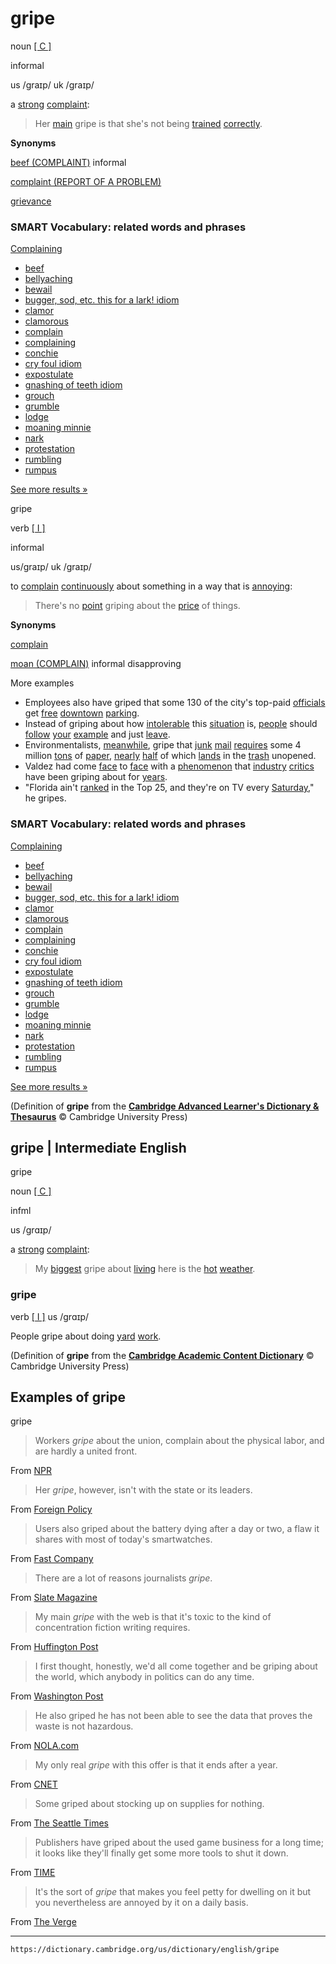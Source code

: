 # gripe

noun [\[ C \]](https://dictionary.cambridge.org/us/help/codes.html)

 informal


us /ɡraɪp/ 
uk /ɡraɪp/

a [strong](https://dictionary.cambridge.org/us/dictionary/english/strong "strong") [complaint](https://dictionary.cambridge.org/us/dictionary/english/complaint "complaint"):

>Her [main](https://dictionary.cambridge.org/us/dictionary/english/main "main") gripe is that she's not being [trained](https://dictionary.cambridge.org/us/dictionary/english/trained "trained") [correctly](https://dictionary.cambridge.org/us/dictionary/english/correctly "correctly").

**Synonyms**

[beef (COMPLAINT)](https://dictionary.cambridge.org/us/dictionary/english/beef "meaning of beef") informal

[complaint (REPORT OF A PROBLEM)](https://dictionary.cambridge.org/us/dictionary/english/complaint "meaning of complaint")

[grievance](https://dictionary.cambridge.org/us/dictionary/english/grievance "meaning of grievance")

### SMART Vocabulary: related words and phrases

[Complaining](https://dictionary.cambridge.org/us/topics/expressing-opposition-and-disapproval/complaining/ "Words and phrases related to gripe in the topic Complaining")

-   [beef]( https://dictionary.cambridge.org/us/dictionary/english/beef?topic=complaining  "beef")
-   [bellyaching]( https://dictionary.cambridge.org/us/dictionary/english/bellyaching?topic=complaining  "bellyaching")
-   [bewail]( https://dictionary.cambridge.org/us/dictionary/english/bewail?topic=complaining  "bewail")
-   [bugger, sod, etc. this for a lark! idiom]( https://dictionary.cambridge.org/us/dictionary/english/bugger-sod-etc-this-for-a-lark?topic=complaining  "bugger, sod, etc. this for a lark! idiom")
-   [clamor]( https://dictionary.cambridge.org/us/dictionary/english/clamor?topic=complaining  "clamor")
-   [clamorous]( https://dictionary.cambridge.org/us/dictionary/english/clamorous?topic=complaining  "clamorous")
-   [complain]( https://dictionary.cambridge.org/us/dictionary/english/complain?topic=complaining  "complain")
-   [complaining]( https://dictionary.cambridge.org/us/dictionary/english/complaining?topic=complaining  "complaining")
-   [conchie]( https://dictionary.cambridge.org/us/dictionary/english/conchie?topic=complaining  "conchie")
-   [cry foul idiom]( https://dictionary.cambridge.org/us/dictionary/english/cry-foul?topic=complaining  "cry foul idiom")
-   [expostulate]( https://dictionary.cambridge.org/us/dictionary/english/expostulate?topic=complaining  "expostulate")
-   [gnashing of teeth idiom]( https://dictionary.cambridge.org/us/dictionary/english/gnashing-of-teeth?topic=complaining  "gnashing of teeth idiom")
-   [grouch]( https://dictionary.cambridge.org/us/dictionary/english/grouch?topic=complaining  "grouch")
-   [grumble]( https://dictionary.cambridge.org/us/dictionary/english/grumble?topic=complaining  "grumble")
-   [lodge]( https://dictionary.cambridge.org/us/dictionary/english/lodge?topic=complaining  "lodge")
-   [moaning minnie]( https://dictionary.cambridge.org/us/dictionary/english/moaning-minnie?topic=complaining  "moaning minnie")
-   [nark]( https://dictionary.cambridge.org/us/dictionary/english/nark?topic=complaining  "nark")
-   [protestation]( https://dictionary.cambridge.org/us/dictionary/english/protestation?topic=complaining  "protestation")
-   [rumbling]( https://dictionary.cambridge.org/us/dictionary/english/rumbling?topic=complaining  "rumbling")
-   [rumpus]( https://dictionary.cambridge.org/us/dictionary/english/rumpus?topic=complaining  "rumpus")

[See more results »](https://dictionary.cambridge.org/us/topics/expressing-opposition-and-disapproval/complaining/ "Words and phrases related to gripe in the topic Complaining")

[](https://www.facebook.com/sharer.php?u=https%3A%2F%2Fdictionary.cambridge.org%2Fus%2Fdictionary%2Fenglish%2Fgripe&t= "Share on Facebook")

[](https://twitter.com/intent/tweet?url=https%3A%2F%2Fdictionary.cambridge.org%2Fus%2Fdictionary%2Fenglish%2Fgripe&text= "Share on Twitter")

gripe

verb [\[ I \]](https://dictionary.cambridge.org/us/help/codes.html)

 informal

us/ɡraɪp/ 
uk /ɡraɪp/

to [complain](https://dictionary.cambridge.org/us/dictionary/english/complain "complain") [continuously](https://dictionary.cambridge.org/us/dictionary/english/continuously "continuously") about something in a way that is [annoying](https://dictionary.cambridge.org/us/dictionary/english/annoy "annoying"):

>There's no [point](https://dictionary.cambridge.org/us/dictionary/english/point "point") griping about the [price](https://dictionary.cambridge.org/us/dictionary/english/price "price") of things.

**Synonyms**

[complain](https://dictionary.cambridge.org/us/dictionary/english/complain "meaning of complain")

[moan (COMPLAIN)](https://dictionary.cambridge.org/us/dictionary/english/moan "meaning of moan") informal disapproving

More examples

-   Employees also have griped that some 130 of the city's top-paid [officials](https://dictionary.cambridge.org/us/dictionary/english/official "officials") get [free](https://dictionary.cambridge.org/us/dictionary/english/free "free") [downtown](https://dictionary.cambridge.org/us/dictionary/english/downtown "downtown") [parking](https://dictionary.cambridge.org/us/dictionary/english/parking "parking").
-   Instead of griping about how [intolerable](https://dictionary.cambridge.org/us/dictionary/english/intolerable "intolerable") this [situation](https://dictionary.cambridge.org/us/dictionary/english/situation "situation") is, [people](https://dictionary.cambridge.org/us/dictionary/english/people "people") should [follow](https://dictionary.cambridge.org/us/dictionary/english/follow "follow") [your](https://dictionary.cambridge.org/us/dictionary/english/your "your") [example](https://dictionary.cambridge.org/us/dictionary/english/example "example") and just [leave](https://dictionary.cambridge.org/us/dictionary/english/leave "leave").
-   Environmentalists, [meanwhile](https://dictionary.cambridge.org/us/dictionary/english/meanwhile "meanwhile"), gripe that [junk](https://dictionary.cambridge.org/us/dictionary/english/junk "junk") [mail](https://dictionary.cambridge.org/us/dictionary/english/mail "mail") [requires](https://dictionary.cambridge.org/us/dictionary/english/require "requires") some 4 million [tons](https://dictionary.cambridge.org/us/dictionary/english/ton "tons") of [paper](https://dictionary.cambridge.org/us/dictionary/english/paper "paper"), [nearly](https://dictionary.cambridge.org/us/dictionary/english/nearly "nearly") [half](https://dictionary.cambridge.org/us/dictionary/english/half "half") of which [lands](https://dictionary.cambridge.org/us/dictionary/english/land "lands") in the [trash](https://dictionary.cambridge.org/us/dictionary/english/trash "trash") unopened.
-   Valdez had come [face](https://dictionary.cambridge.org/us/dictionary/english/face "face") to [face](https://dictionary.cambridge.org/us/dictionary/english/face "face") with a [phenomenon](https://dictionary.cambridge.org/us/dictionary/english/phenomenon "phenomenon") that [industry](https://dictionary.cambridge.org/us/dictionary/english/industry "industry") [critics](https://dictionary.cambridge.org/us/dictionary/english/critic "critics") have been griping about for [years](https://dictionary.cambridge.org/us/dictionary/english/year "years").
-   "Florida ain't [ranked](https://dictionary.cambridge.org/us/dictionary/english/rank "ranked") in the Top 25, and they're on TV every [Saturday](https://dictionary.cambridge.org/us/dictionary/english/saturday "Saturday")," he gripes.

### SMART Vocabulary: related words and phrases

[Complaining](https://dictionary.cambridge.org/us/topics/expressing-opposition-and-disapproval/complaining/ "Words and phrases related to gripe in the topic Complaining")

-   [beef]( https://dictionary.cambridge.org/us/dictionary/english/beef?topic=complaining  "beef")
-   [bellyaching]( https://dictionary.cambridge.org/us/dictionary/english/bellyaching?topic=complaining  "bellyaching")
-   [bewail]( https://dictionary.cambridge.org/us/dictionary/english/bewail?topic=complaining  "bewail")
-   [bugger, sod, etc. this for a lark! idiom]( https://dictionary.cambridge.org/us/dictionary/english/bugger-sod-etc-this-for-a-lark?topic=complaining  "bugger, sod, etc. this for a lark! idiom")
-   [clamor]( https://dictionary.cambridge.org/us/dictionary/english/clamor?topic=complaining  "clamor")
-   [clamorous]( https://dictionary.cambridge.org/us/dictionary/english/clamorous?topic=complaining  "clamorous")
-   [complain]( https://dictionary.cambridge.org/us/dictionary/english/complain?topic=complaining  "complain")
-   [complaining]( https://dictionary.cambridge.org/us/dictionary/english/complaining?topic=complaining  "complaining")
-   [conchie]( https://dictionary.cambridge.org/us/dictionary/english/conchie?topic=complaining  "conchie")
-   [cry foul idiom]( https://dictionary.cambridge.org/us/dictionary/english/cry-foul?topic=complaining  "cry foul idiom")
-   [expostulate]( https://dictionary.cambridge.org/us/dictionary/english/expostulate?topic=complaining  "expostulate")
-   [gnashing of teeth idiom]( https://dictionary.cambridge.org/us/dictionary/english/gnashing-of-teeth?topic=complaining  "gnashing of teeth idiom")
-   [grouch]( https://dictionary.cambridge.org/us/dictionary/english/grouch?topic=complaining  "grouch")
-   [grumble]( https://dictionary.cambridge.org/us/dictionary/english/grumble?topic=complaining  "grumble")
-   [lodge]( https://dictionary.cambridge.org/us/dictionary/english/lodge?topic=complaining  "lodge")
-   [moaning minnie]( https://dictionary.cambridge.org/us/dictionary/english/moaning-minnie?topic=complaining  "moaning minnie")
-   [nark]( https://dictionary.cambridge.org/us/dictionary/english/nark?topic=complaining  "nark")
-   [protestation]( https://dictionary.cambridge.org/us/dictionary/english/protestation?topic=complaining  "protestation")
-   [rumbling]( https://dictionary.cambridge.org/us/dictionary/english/rumbling?topic=complaining  "rumbling")
-   [rumpus]( https://dictionary.cambridge.org/us/dictionary/english/rumpus?topic=complaining  "rumpus")

[See more results »](https://dictionary.cambridge.org/us/topics/expressing-opposition-and-disapproval/complaining/ "Words and phrases related to gripe in the topic Complaining")

(Definition of **gripe** from the [**Cambridge Advanced Learner's Dictionary & Thesaurus**](https://dictionary.cambridge.org/us/dictionary/english/ "Cambridge Advanced Learner's Dictionary & Thesaurus") © Cambridge University Press)

**gripe** | Intermediate English
--------------------------------

gripe

noun [\[ C \]](https://dictionary.cambridge.org/us/help/codes.html)

 infml


us /ɡrɑɪp/

a [strong](https://dictionary.cambridge.org/us/dictionary/english/strong "strong") [complaint](https://dictionary.cambridge.org/us/dictionary/english/complaint "complaint"):

>My [biggest](https://dictionary.cambridge.org/us/dictionary/english/biggest "biggest") gripe about [living](https://dictionary.cambridge.org/us/dictionary/english/living "living") here is the [hot](https://dictionary.cambridge.org/us/dictionary/english/hot "hot") [weather](https://dictionary.cambridge.org/us/dictionary/english/weather "weather").

### gripe

verb [\[ I \]](https://dictionary.cambridge.org/us/help/codes.html) 
us /ɡrɑɪp/

People gripe about doing [yard](https://dictionary.cambridge.org/us/dictionary/english/yard "yard") [work](https://dictionary.cambridge.org/us/dictionary/english/work "work").

(Definition of **gripe** from the [**Cambridge Academic Content Dictionary**](https://dictionary.cambridge.org/us/dictionary/english/ "Cambridge Academic Content Dictionary") © Cambridge University Press)

Examples of gripe
-----------------

gripe

>Workers *gripe* about the union, complain about the physical labor, and are hardly a united front.

From [NPR](http://www.npr.org/2016/01/21/463829881/in-sweat-adapting-to-change-is-the-hardest-work-of-all)

>Her *gripe*, however, isn't with the state or its leaders.

From [Foreign Policy](http://foreignpolicy.com/2015/10/15/the-slow-death-of-damascus/)

>Users also griped about the battery dying after a day or two, a flaw it shares with most of today's smartwatches.

From [Fast Company](http://www.fastcompany.com/3036368/wearables-week/the-wrist-of-the-story-a-brief-history-of-forgotten-proto-smartwatches-1975-2)

>There are a lot of reasons journalists *gripe*.

From [Slate Magazine](http://www.slate.com/blogs/moneybox/2013/07/26/mooc_wars_and_the_golden_age_of_journalism.html)

>My main *gripe* with the web is that it's toxic to the kind of concentration fiction writing requires.

From [Huffington Post](http://www.huffingtonpost.com/the-new-york-public-library/qa-with-wells-tower-winne_b_608164.html)

>I first thought, honestly, we'd all come together and be griping about the world, which anybody in politics can do any time.

From [Washington Post](https://www.washingtonpost.com/news/the-fix/wp/2017/03/20/you-have-to-win-some-of-these-red-states-why-moderate-democrats-cant-be-ignored/)

>He also griped he has not been able to see the data that proves the waste is not hazardous.

From [NOLA.com](http://www.nola.com/news/gulf-oil-spill/index.ssf/2010/07/byproducts_of_gulf_of_mexico_o.html)

>My only real *gripe* with this offer is that it ends after a year.

From [CNET](http://www.cnet.com/news/get-100gb-of-microsoft-onedrive-storage-for-free/)

>Some griped about stocking up on supplies for nothing.

From [The Seattle Times](http://www.seattletimes.com/seattle-news/weather/western-washington-windstorm-weaker-than-predicted/)

>Publishers have griped about the used game business for a long time; it looks like they'll finally get some more tools to shut it down.

From [TIME](http://techland.time.com/2013/02/06/the-death-of-used-games-is-a-rumor-that-wont-die/)

>It's the sort of *gripe* that makes you feel petty for dwelling on it but you nevertheless are annoyed by it on a daily basis.

From [The Verge](http://www.theverge.com/2016/11/28/13758382/lenovo-yoga-910-review-laptop-windows-10-convertible)

---
`https://dictionary.cambridge.org/us/dictionary/english/gripe`